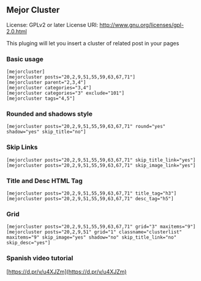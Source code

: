 
## Mejor Cluster
License: GPLv2 or later
License URI: http://www.gnu.org/licenses/gpl-2.0.html

This pluging will let you insert a cluster of related post in your pages

### Basic usage

    [mejorcluster]
    [mejorcluster posts="20,2,9,51,55,59,63,67,71"]
    [mejorcluster parent="2,3,4"]
    [mejorcluster categories="3,4"]
    [mejorcluster categories="3" exclude="101"]
    [mejorcluster tags="4,5"]

### Rounded and shadows style

    [mejorcluster posts="20,2,9,51,55,59,63,67,71" round="yes" shadow="yes" skip_title="no"]

### Skip Links

    [mejorcluster posts="20,2,9,51,55,59,63,67,71" skip_title_link="yes"]
    [mejorcluster posts="20,2,9,51,55,59,63,67,71" skip_image_link="yes"]

### Title and Desc HTML Tag

    [mejorcluster posts="20,2,9,51,55,59,63,67,71" title_tag="h3"]
    [mejorcluster posts="20,2,9,51,55,59,63,67,71" desc_tag="h5"]

### Grid

    [mejorcluster posts="20,2,9,51,55,59,63,67,71" grid="3" maxitems="9"]
    [mejorcluster posts="20,2,9,51" grid="1" classname="clusterlist" maxitems="9" skip_image="yes" shadow="no" skip_title_link="no" skip_desc="yes"]

### Spanish video tutorial

[https://d.pr/v/u4XJZm](https://d.pr/v/u4XJZm)
